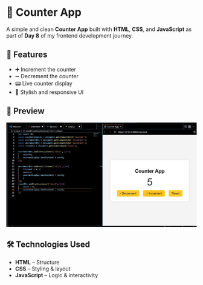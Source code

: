 # 🔢 Counter App

A simple and clean **Counter App** built with **HTML**, **CSS**, and **JavaScript** as part of **Day 8** of my frontend development journey.

## 🚀 Features

- ➕ Increment the counter  
- ➖ Decrement the counter  
- 📟 Live counter display  
- 💅 Stylish and responsive UI  

## 📸 Preview

![Counter App Screenshot](thumbnail.jpg) 

## 🛠️ Technologies Used

- **HTML** – Structure  
- **CSS** – Styling & layout  
- **JavaScript** – Logic & interactivity



